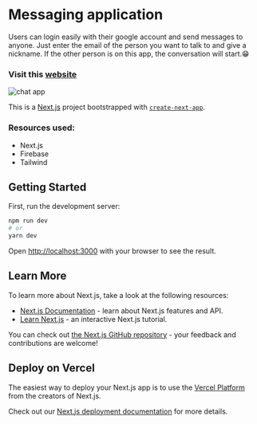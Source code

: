 # Messaging application

Users can login easily with their google account and send messages to anyone. Just enter the email of the person you want to talk to and give a nickname. If the other person is on this app, the conversation will start.😁

### Visit this [website](https://next-chat-app-beta.vercel.app/) 

![chat app](https://user-images.githubusercontent.com/91958667/192956597-1e3ab79f-ddf4-4f85-a073-1fdc29d3cf94.png)

This is a [Next.js](https://nextjs.org/) project bootstrapped with [`create-next-app`](https://github.com/vercel/next.js/tree/canary/packages/create-next-app).

### Resources used:
  * Next.js
  * Firebase
  * Tailwind

## Getting Started

First, run the development server:

```bash
npm run dev
# or
yarn dev
```

Open [http://localhost:3000](http://localhost:3000) with your browser to see the result.

## Learn More

To learn more about Next.js, take a look at the following resources:

- [Next.js Documentation](https://nextjs.org/docs) - learn about Next.js features and API.
- [Learn Next.js](https://nextjs.org/learn) - an interactive Next.js tutorial.

You can check out [the Next.js GitHub repository](https://github.com/vercel/next.js/) - your feedback and contributions are welcome!

## Deploy on Vercel

The easiest way to deploy your Next.js app is to use the [Vercel Platform](https://vercel.com/new?utm_medium=default-template&filter=next.js&utm_source=create-next-app&utm_campaign=create-next-app-readme) from the creators of Next.js.

Check out our [Next.js deployment documentation](https://nextjs.org/docs/deployment) for more details.
